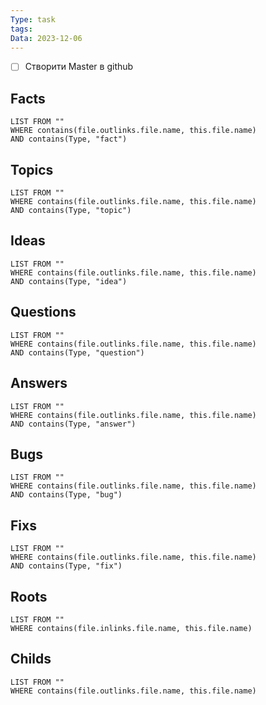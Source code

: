 ```yaml
---
Type: task
tags: 
Data: 2023-12-06
---
```

- [ ] Створити Master в github
## Facts
```dataview
LIST FROM ""
WHERE contains(file.outlinks.file.name, this.file.name)
AND contains(Type, "fact")
```
## Topics
```dataview
LIST FROM ""
WHERE contains(file.outlinks.file.name, this.file.name)
AND contains(Type, "topic")
```
## Ideas
```dataview
LIST FROM ""
WHERE contains(file.outlinks.file.name, this.file.name)
AND contains(Type, "idea")
```
## Questions
```dataview
LIST FROM ""
WHERE contains(file.outlinks.file.name, this.file.name)
AND contains(Type, "question")
```
## Answers
```dataview
LIST FROM ""
WHERE contains(file.outlinks.file.name, this.file.name)
AND contains(Type, "answer")
```
## Bugs
```dataview
LIST FROM ""
WHERE contains(file.outlinks.file.name, this.file.name)
AND contains(Type, "bug")
```
## Fixs
```dataview
LIST FROM ""
WHERE contains(file.outlinks.file.name, this.file.name)
AND contains(Type, "fix")
```
## Roots
```dataview
LIST FROM ""
WHERE contains(file.inlinks.file.name, this.file.name)
```

## Childs
```dataview
LIST FROM ""
WHERE contains(file.outlinks.file.name, this.file.name)
```